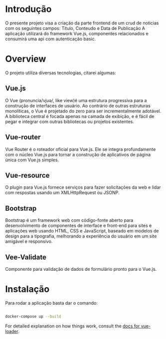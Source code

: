 # Introdução

O presente projeto visa a criação da parte frontend de um crud de noticias com os seguintes campos: Titulo, Conteudo e Data de Publicação
A aplicação utilizará do framework Vue.js, componentes relacionados e consumirá uma api com autenticação basic. 

# Overview

O projeto utiliza diversas tecnologias, citarei algumas:

## Vue.js 

O Vue (pronuncia/vjuə/, like view)é uma estrutura progressiva para a construção de interfaces de usuário. Ao contrário de outras estruturas monolíticas, o Vue é projetado do zero para ser incrementalmente adotável. A biblioteca central é focada apenas na camada de exibição, e é fácil de pegar e integrar com outras bibliotecas ou projetos existentes.

## Vue-router 

Vue Router é o roteador oficial para Vue.js. Ele se integra profundamente com o núcleo Vue.js para tornar a construção de aplicativos de página única com Vue.js simples.

## Vue-resource 

O plugin para Vue.js fornece serviços para fazer solicitações da web e lidar com respostas usando um XMLHttpRequest ou JSONP.

## Bootstrap 

Bootstrap é um framework web com código-fonte aberto para desenvolvimento de componentes de interface e front-end para sites e aplicações web usando HTML, CSS e JavaScript, baseado em modelos de design para a tipografia, melhorando a experiência do usuário em um site amigável e responsivo.

## Vee-Validate 

Componente para validação de dados de formulário pronto para o Vue.js.

# Instalação

Para rodar a aplicação basta dar o comando:

``` bash

docker-compose up --build

```

For detailed explanation on how things work, consult the [docs for vue-loader](http://vuejs.github.io/vue-loader).
